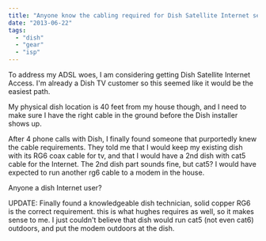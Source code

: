 ```yaml
---
title: "Anyone know the cabling required for Dish Satellite Internet service?"
date: "2013-06-22"
tags: 
  - "dish"
  - "gear"
  - "isp"
---
```


To address my ADSL woes, I am considering getting Dish Satellite Internet Access. I'm already a Dish TV customer so this seemed like it would be the easiest path.

My physical dish location is 40 feet from my house though, and I need to make sure I have the right cable in the ground before the Dish installer shows up.

After 4 phone calls with Dish, I finally found someone that purportedly knew the cable requirements. They told me that I would keep my existing dish with its RG6 coax cable for tv, and that I would have a 2nd dish with cat5 cable for the Internet. The 2nd dish part sounds fine, but cat5? I would have expected to run another rg6 cable to a modem in the house.

Anyone a dish Internet user?

UPDATE: Finally found a knowledgeable dish technician, solid copper RG6 is the correct requirement. this is what hughes requires as well, so it makes sense to me. I just couldn't believe that dish would run cat5 (not even cat6) outdoors, and put the modem outdoors at the dish.
